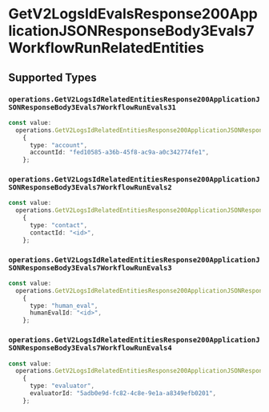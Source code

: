 # GetV2LogsIdEvalsResponse200ApplicationJSONResponseBody3Evals7WorkflowRunRelatedEntities


## Supported Types

### `operations.GetV2LogsIdRelatedEntitiesResponse200ApplicationJSONResponseBody3Evals7WorkflowRunEvals31`

```typescript
const value:
  operations.GetV2LogsIdRelatedEntitiesResponse200ApplicationJSONResponseBody3Evals7WorkflowRunEvals31 =
    {
      type: "account",
      accountId: "fed10585-a36b-45f8-ac9a-a0c342774fe1",
    };
```

### `operations.GetV2LogsIdRelatedEntitiesResponse200ApplicationJSONResponseBody3Evals7WorkflowRunEvals2`

```typescript
const value:
  operations.GetV2LogsIdRelatedEntitiesResponse200ApplicationJSONResponseBody3Evals7WorkflowRunEvals2 =
    {
      type: "contact",
      contactId: "<id>",
    };
```

### `operations.GetV2LogsIdRelatedEntitiesResponse200ApplicationJSONResponseBody3Evals7WorkflowRunEvals3`

```typescript
const value:
  operations.GetV2LogsIdRelatedEntitiesResponse200ApplicationJSONResponseBody3Evals7WorkflowRunEvals3 =
    {
      type: "human_eval",
      humanEvalId: "<id>",
    };
```

### `operations.GetV2LogsIdRelatedEntitiesResponse200ApplicationJSONResponseBody3Evals7WorkflowRunEvals4`

```typescript
const value:
  operations.GetV2LogsIdRelatedEntitiesResponse200ApplicationJSONResponseBody3Evals7WorkflowRunEvals4 =
    {
      type: "evaluator",
      evaluatorId: "5adb0e9d-fc82-4c8e-9e1a-a8349efb0201",
    };
```

